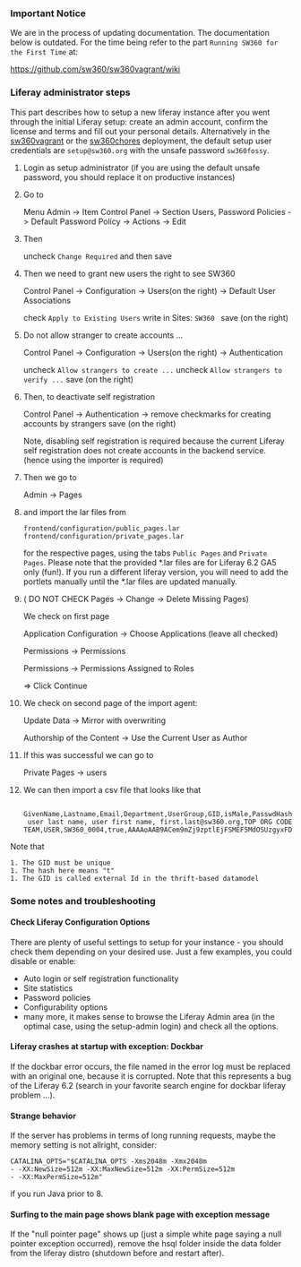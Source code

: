 ### Important Notice

We are in the process of updating documentation. The documentation below is outdated. For the time being refer to the part `Running SW360 for the First Time` at:

https://github.com/sw360/sw360vagrant/wiki

### Liferay administrator steps

This part describes how to setup a new liferay instance after you went through the initial Liferay setup: create an admin account, confirm the license and terms and fill out your personal details. Alternatively in the [sw360vagrant](https://github.com/sw360/sw360vagrant) or the [sw360chores](https://github.com/sw360/sw360chores) deployment, the default setup user credentials are `setup@sw360.org` with the unsafe password `sw360fossy`.

1. Login as setup administrator (if you are using the default unsafe password, you should replace it on productive instances)

2. Go to
     
     Menu Admin -> Item Control Panel -> Section Users, Password Policies -> Default Password Policy -> Actions -> Edit
 
3. Then 

     uncheck ```Change Required``` and then 
     save

4. Then we need to grant new users the right to see SW360

     Control Panel -> Configuration -> Users(on the right) ->  Default User Associations

     check ```Apply to Existing Users``` 
     write in Sites: ```SW360 ```
     save (on the right)

4. Do not allow stranger to create accounts ...

     Control Panel -> Configuration -> Users(on the right) ->  Authentication

     uncheck ```Allow strangers to create ...``` 
     uncheck ```Allow strangers to verify ...```
     save (on the right)


5. Then, to deactivate self registration

   Control Panel -> Authentication -> remove checkmarks for creating accounts by strangers
   save (on the right)

   Note, disabling self registration is required because the current Liferay self registration does not create accounts in the backend service. (hence using the importer is required)

6. Then we go to 

    Admin -> Pages

7. and import the lar files from

   ```
   frontend/configuration/public_pages.lar
   frontend/configuration/private_pages.lar
   ```
   for the respective pages, using the tabs ```Public Pages``` and ```Private Pages```. Please note that the provided *.lar files are for Liferay 6.2 GA5 only (fun!). If you run a different liferay version, you will need to add the portlets manually until the *.lar files are updated manually.

8. ( DO NOT CHECK Pages -> Change -> Delete Missing Pages)
    
    We check on first page
    
    Application Configuration -> Choose Applications (leave all checked)

    Permissions -> Permissions

    Permissions -> Permissions Assigned to Roles

    => Click Continue

9. We check on second page of the import agent:

     Update Data -> Mirror with overwriting

     Authorship of the Content -> Use the Current User as Author

10. If this was successful we can go to 
    
    Private Pages -> users
    
11. We can then import a csv file that looks like that
     
    ```
     GivenName,Lastname,Email,Department,UserGroup,GID,isMale,PasswdHash
     user last name, user first name, first.last@sw360.org,TOP ORG CODE TEAM,USER,SW360_0004,true,AAAAoAAB9ACem9mZj9zptlEjFSMEF5MdOSUzgyxFDmKDGQDK
    ```

   Note that

    1. The GID must be unique
    1. The hash here means "t"
    1. The GID is called external Id in the thrift-based datamodel

### Some notes and troubleshooting

#### Check Liferay Configuration Options

There are plenty of useful settings to setup for your instance - you should check them depending on your desired use. Just a few examples, you could disable or enable:

* Auto login or self registration functionality
* Site statistics
* Password policies
* Configurability options
* many more, it makes sense to browse the Liferay Admin area (in the optimal case, using the setup-admin login) and check all the options.

#### Liferay crashes at startup with exception: Dockbar

If the dockbar error occurs, the file named in the error log must be replaced with an original one, because it is corrupted. Note that this represents a bug of the Liferay 6.2 (search in your favorite search engine for dockbar liferay problem ...).

#### Strange behavior

If the server has problems in terms of long running requests, maybe the memory setting is not allright, consider:

```
CATALINA_OPTS="$CATALINA_OPTS -Xms2048m -Xmx2048m
- -XX:NewSize=512m -XX:MaxNewSize=512m -XX:PermSize=512m
- -XX:MaxPermSize=512m"
```

if you run Java prior to 8.

#### Surfing to the main page shows blank page with exception message

If the "null pointer page" shows up (just a simple white page saying a null pointer exception occurred), remove the hsql folder inside the data folder from the liferay distro (shutdown before and restart after).